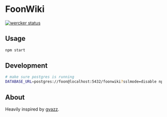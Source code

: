 FoonWiki
====

[![wercker status](https://app.wercker.com/status/b9ac79505e99ea8734e13514915184c3/s/master "wercker status")](https://app.wercker.com/project/bykey/b9ac79505e99ea8734e13514915184c3)

Usage
-----

```sh
npm start
```

Development
-----

```sh
# make sure postgres is running
DATABASE_URL=postgres://foon@localhost:5432/foonwiki?sslmode=disable npm start
```

About
---

Heavily inspired by [gyazz](http://gyazz.com).
